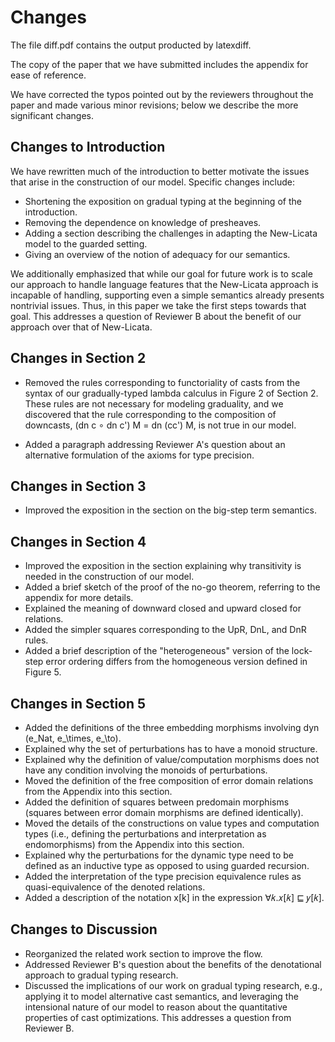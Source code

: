 # Changes

The file diff.pdf contains the output producted by latexdiff.

The copy of the paper that we have submitted includes the appendix for ease of reference.

We have corrected the typos pointed out by the reviewers throughout the paper
and made various minor revisions; below we describe the more significant
changes.

## Changes to Introduction

We have rewritten much of the introduction to better motivate the issues that
arise in the construction of our model. Specific changes include:

* Shortening the exposition on gradual typing at the beginning of the introduction.
* Removing the dependence on knowledge of presheaves.
* Adding a section describing the challenges in adapting the New-Licata model to the guarded setting.
* Giving an overview of the notion of adequacy for our semantics.

We additionally emphasized that while our goal for future work is to scale our
approach to handle language features that the New-Licata approach is incapable
of handling, supporting even a simple semantics already presents nontrivial
issues. Thus, in this paper we take the first steps towards that goal. This
addresses a question of Reviewer B about the benefit of our approach over that
of New-Licata.

## Changes in Section 2

* Removed the rules corresponding to functoriality of casts from the
  syntax of our gradually-typed lambda calculus in Figure 2 of Section 2. These
  rules are not necessary for modeling graduality, and we discovered that the
  rule corresponding to the composition of downcasts, (dn c ∘ dn c') M = dn
  (cc') M, is not true in our model.

* Added a paragraph addressing Reviewer A's question about an alternative
  formulation of the axioms for type precision.

## Changes in Section 3

* Improved the exposition in the section on the big-step term semantics.

## Changes in Section 4

* Improved the exposition in the section explaining why transitivity is needed
  in the construction of our model.
* Added a brief sketch of the proof of the no-go theorem, referring to the
  appendix for more details.
* Explained the meaning of downward closed and upward closed for relations.
* Added the simpler squares corresponding to the UpR, DnL, and DnR rules.
* Added a brief description of the "heterogeneous" version of the lock-step
  error ordering differs from the homogeneous version defined in Figure 5.

## Changes in Section 5

* Added the definitions of the three embedding morphisms involving dyn (e_Nat,
  e_\times, e_\to).
* Explained why the set of perturbations has to have a monoid structure.
* Explained why the definition of value/computation morphisms does not have any
  condition involving the monoids of perturbations.
* Moved the definition of the free composition of error domain relations from
  the Appendix into this section.
* Added the definition of squares between predomain morphisms (squares between
  error domain morphisms are defined identically).
* Moved the details of the constructions on value types and computation types
  (i.e., defining the perturbations and interpretation as endomorphisms) from
  the Appendix into this section.
* Explained why the perturbations for the dynamic type need to be
  defined as an inductive type as opposed to using guarded recursion.
* Added the interpretation of the type precision equivalence rules as
  quasi-equivalence of the denoted relations.
* Added a description of the notation x[k] in the expression ∀𝑘.𝑥[𝑘] ⊑ 𝑦[𝑘].

## Changes to Discussion

* Reorganized the related work section to improve the flow.
* Addressed Reviewer B's question about the benefits of the denotational
  approach to gradual typing research.
* Discussed the implications of our work on gradual typing research, e.g.,
  applying it to model alternative cast semantics, and leveraging the
  intensional nature of our model to reason about the quantitative properties of
  cast optimizations. This addresses a question from Reviewer B.

